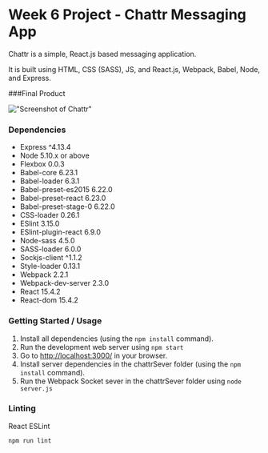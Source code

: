 # Week 6 Project - Chattr Messaging App

Chattr is a simple, React.js based messaging application.

It is built using HTML, CSS (SASS), JS, and React.js, Webpack, Babel, Node, and Express.

###Final Product

!["Screenshot of Chattr"](https://raw.githubusercontent.com/IA-n7/Chattr/master/build/Chattr.gif)

### Dependencies

* Express ^4.13.4
* Node 5.10.x or above
* Flexbox 0.0.3
* Babel-core 6.23.1
* Babel-loader 6.3.1
* Babel-preset-es2015 6.22.0
* Babel-preset-react 6.23.0
* Babel-preset-stage-0 6.22.0
* CSS-loader 0.26.1
* ESlint 3.15.0
* ESlint-plugin-react 6.9.0
* Node-sass 4.5.0
* SASS-loader 6.0.0
* Sockjs-client ^1.1.2
* Style-loader 0.13.1
* Webpack 2.2.1
* Webpack-dev-server 2.3.0
* React 15.4.2
* React-dom 15.4.2

### Getting Started / Usage

1. Install all dependencies (using the `npm install` command).
2. Run the development web server using `npm start`
3. Go to <http://localhost:3000/> in your browser.
4. Install server dependencies in the chattrSever folder (using the `npm install` command).
5. Run the Webpack Socket sever in the chattrSever folder using `node server.js`

### Linting

React ESLint

```
npm run lint
```

